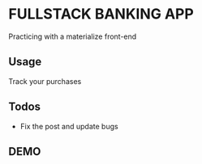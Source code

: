 # FULLSTACK BANKING APP
Practicing with a materialize front-end

## Usage
Track your purchases

## Todos

* Fix the post and update bugs

## DEMO

